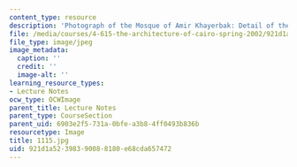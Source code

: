 ```yaml
---
content_type: resource
description: 'Photograph of the Mosque of Amir Khayerbak: Detail of the carved stonedome.'
file: /media/courses/4-615-the-architecture-of-cairo-spring-2002/921d1a52398390088180e68cda657472_1115.jpg
file_type: image/jpeg
image_metadata:
  caption: ''
  credit: ''
  image-alt: ''
learning_resource_types:
- Lecture Notes
ocw_type: OCWImage
parent_title: Lecture Notes
parent_type: CourseSection
parent_uid: 6903e2f5-731a-0bfe-a3b8-4ff0493b836b
resourcetype: Image
title: 1115.jpg
uid: 921d1a52-3983-9008-8180-e68cda657472
---
```

